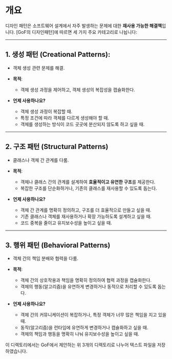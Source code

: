 # 개요
디자인 패턴은 소프트웨어 설계에서 자주 발생하는 문제에 대한 **재사용 가능한 해결책**입니다. [GoF의 디자인패턴]에 따르면 세 가지 주요 카테고리로 나뉩니다:

---

## 1. **생성 패턴 (Creational Patterns)**:
- 객체 생성 관련 문제를 해결.
- **목적**:
  - 객체 생성 과정을 제어하고, 객체 생성의 복잡성을 캡슐화한다.

- **언제 사용하나요?**
  - 객체 생성 과정이 복잡할 때.
  - 특정 조건에 따라 객체를 다르게 생성해야 할 때.
  - 객체를 생성하는 방식이 코드 곳곳에 분산되지 않도록 하고 싶을 때.

---

## 2. **구조 패턴 (Structural Patterns)**
- 클래스나 객체 간 관계를 다룸.
- **목적**:
  - 객체나 클래스 간의 관계를 설계하여 **효율적이고 유연한 구조**를 제공한다.
  - 복잡한 구조를 단순화하거나, 기존의 클래스를 재사용할 수 있도록 돕는다.

- **언제 사용하나요?**
  - 객체 간 관계를 명확히 정의하고, 구조를 더 효율적으로 만들고 싶을 때.
  - 기존 클래스나 객체를 재사용하거나 확장 가능하도록 설계하고 싶을 때.
  - 코드 중복을 줄이고 유지보수성을 높이고 싶을 때.

---

## 3. **행위 패턴 (Behavioral Patterns)**
- 객체 간의 책임 분배와 협력을 다룸.
- **목적**:
  - 객체 간의 상호작용과 책임을 명확히 정의하여 협력 과정을 캡슐화한다.
  - 객체의 행동(알고리즘)을 유연하게 변경하거나 동적으로 처리할 수 있도록 돕는다.

- **언제 사용하나요?**
  - 객체 간의 커뮤니케이션이 복잡하거나, 특정 객체가 너무 많은 책임을 지고 있을 때.
  - 동작(알고리즘)을 런타임에 유연하게 변경하거나 캡슐화하고 싶을 때.
  - 객체의 책임과 행동을 명확히 나눠 유지보수성을 높이고 싶을 때.

이 디렉토리에서는 GoF에서 제안하는 위 3개의 디렉토리로 나누어 텍스트 파일을 저장하였습니다.